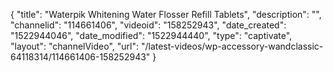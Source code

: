 {
    "title": "Waterpik Whitening Water Flosser Refill Tablets",
    "description": "",
    "channelid": "114661406",
    "videoid": "158252943",
    "date_created": "1522944046",
    "date_modified": "1522944440",
    "type": "captivate",
    "layout": "channelVideo",
    "url": "\/latest-videos\/wp-accessory-wandclassic-64118314\/114661406-158252943"
}